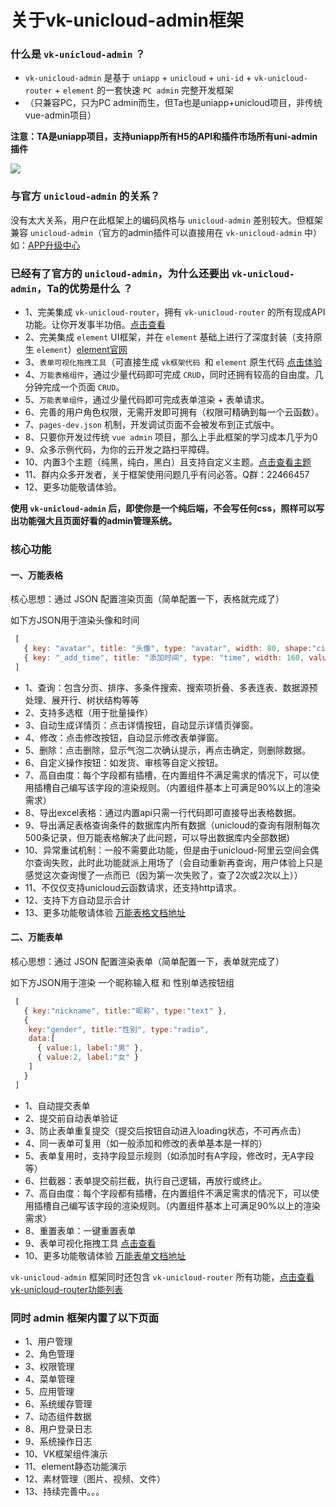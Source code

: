 # 关于vk-unicloud-admin框架

### 什么是 `vk-unicloud-admin` ？

* `vk-unicloud-admin` 是基于 `uniapp` + `unicloud` + `uni-id` + `vk-unicloud-router` + `element` 的一套快速 `PC admin` 完整开发框架
* （只兼容PC，只为PC admin而生，但Ta也是uniapp+unicloud项目，非传统vue-admin项目）


**注意：TA是uniapp项目，支持uniapp所有H5的API和插件市场所有uni-admin插件**

<img class="preview"  src="https://vkceyugu.cdn.bspapp.com/VKCEYUGU-cf0c5e69-620c-4f3c-84ab-f4619262939f/ad18e7d6-ae0e-4424-bf3d-6e3dad1036a1.png"/>

### 与官方 `unicloud-admin` 的关系？

没有太大关系，用户在此框架上的编码风格与 `unicloud-admin` 差别较大。但框架兼容 `unicloud-admin`（官方的admin插件可以直接用在 `vk-unicloud-admin` 中）如：[APP升级中心](https://vkdoc.fsq.pub/admin/question/question.html#%E5%A6%82%E4%BD%95%E4%BD%BF%E7%94%A8%E5%AE%98%E6%96%B9-unicloud-admin-%E7%9A%84%E6%8F%92%E4%BB%B6-%E5%A6%82-app%E5%8D%87%E7%BA%A7%E4%B8%AD%E5%BF%83)

### 已经有了官方的 `unicloud-admin`，为什么还要出 `vk-unicloud-admin`，Ta的优势是什么 ？

* 1、完美集成 `vk-unicloud-router`，拥有 `vk-unicloud-router` 的所有现成API功能。让你开发事半功倍。[点击查看](https://vkdoc.fsq.pub/client/)
* 2、完美集成 `element` UI框架，并在 `element` 基础上进行了深度封装（支持原生 `element`）[element官网](https://element.eleme.cn/#/zh-CN/component/button)
* 3、`表单可视化拖拽工具`（可直接生成 `vk框架代码 `和 `element` 原生代码 [点击体验](https://vkunicloud.fsq.pub/vk-form-visualizer/)
* 4、`万能表格组件`，通过少量代码即可完成 `CRUD`，同时还拥有较高的自由度。几分钟完成一个页面 `CRUD`。
* 5、`万能表单组件`，通过少量代码即可完成表单渲染 + 表单请求。
* 6、完善的用户角色权限，无需开发即可拥有（权限可精确到每一个云函数）。
* 7、`pages-dev.json` 机制，开发调试页面不会被发布到正式版中。
* 8、只要你开发过传统 `vue admin` 项目，那么上手此框架的学习成本几乎为0
* 9、众多示例代码，为你的云开发之路扫平障碍。
* 10、内置3个主题（纯黑，纯白，黑白）且支持自定义主题。[点击查看主题](https://vkdoc.fsq.pub/admin/1/theme.html)
* 11、群内众多开发者，关于框架使用问题几乎有问必答。Q群：22466457
* 12、更多功能敬请体验。

**使用 `vk-unicloud-admin` 后，即使你是一个纯后端，不会写任何css，照样可以写出功能强大且页面好看的admin管理系统。**


### 核心功能

#### 一、万能表格

核心思想：通过 JSON 配置渲染页面（简单配置一下，表格就完成了）

如下方JSON用于渲染头像和时间
```js
 [
   { key: "avatar", title: "头像", type: "avatar", width: 80, shape:"circle" },
   { key: "_add_time", title: "添加时间", type: "time", width: 160, valueFormat:"yyyy-MM-dd hh:mm:ss" },
 ]
```

* 1、查询：包含分页、排序、多条件搜索、搜索项折叠、多表连表、数据源预处理、展开行、树状结构等等
* 2、支持多选框（用于批量操作）
* 3、自动生成详情页：点击详情按钮，自动显示详情页弹窗。
* 4、修改：点击修改按钮，自动显示修改表单弹窗。
* 5、删除：点击删除，显示气泡二次确认提示，再点击确定，则删除数据。
* 6、自定义操作按钮：如发货、审核等自定义按钮。
* 7、高自由度：每个字段都有插槽，在内置组件不满足需求的情况下，可以使用插槽自己编写该字段的渲染规则。（内置组件基本上可满足90%以上的渲染需求）
* 8、导出excel表格：通过内置api只需一行代码即可直接导出表格数据。
* 9、导出满足表格查询条件的数据库内所有数据（unicloud的查询有限制每次500条记录，但万能表格解决了此问题，可以导出数据库内全部数据)
* 10、异常重试机制：一般不需要此功能，但是由于unicloud-阿里云空间会偶尔查询失败，此时此功能就派上用场了（会自动重新再查询，用户体验上只是感觉这次查询慢了一点而已（因为第一次失败了，查了2次或2次以上））
* 11、不仅仅支持unicloud云函数请求，还支持http请求。
* 12、支持下方自动显示合计
* 13、更多功能敬请体验 [万能表格文档地址](https://vkdoc.fsq.pub/admin/2/table.html)

#### 二、万能表单

核心思想：通过 JSON 配置渲染表单（简单配置一下，表单就完成了）

如下方JSON用于渲染 一个昵称输入框 和 性别单选按钮组
```js
 [
   { key:"nickname", title:"昵称", type:"text" },
   {
    key:"gender", title:"性别", type:"radio",
    data:[
      { value:1, label:"男" },
      { value:2, label:"女" }
    ]
   }
 ]
```

* 1、自动提交表单
* 2、提交前自动表单验证
* 3、防止表单重复提交（提交后按钮自动进入loading状态，不可再点击）
* 4、同一表单可复用（如一般添加和修改的表单基本是一样的）
* 5、表单复用时，支持字段显示规则（如添加时有A字段，修改时，无A字段等）
* 6、拦截器：表单提交前拦截，执行自己逻辑，再放行或终止。
* 7、高自由度：每个字段都有插槽，在内置组件不满足需求的情况下，可以使用插槽自己编写该字段的渲染规则。（内置组件基本上可满足90%以上的渲染需求）
* 8、重置表单：一键重置表单
* 9、表单可视化拖拽工具 [点击查看](https://vkunicloud.fsq.pub/vk-form-visualizer/#/)
* 10、更多功能敬请体验 [万能表单文档地址](https://vkdoc.fsq.pub/admin/3/form.html)

`vk-unicloud-admin` 框架同时还包含 `vk-unicloud-router` 所有功能，[点击查看vk-unicloud-router功能列表](https://vkdoc.fsq.pub/client/)

### 同时 admin 框架内置了以下页面

* 1、用户管理
* 2、角色管理
* 3、权限管理
* 4、菜单管理
* 5、应用管理
* 6、系统缓存管理
* 7、动态组件数据
* 8、用户登录日志
* 9、系统操作日志
* 10、VK框架组件演示
* 11、element静态功能演示
* 12、素材管理（图片、视频、文件）
* 13、持续完善中。。。